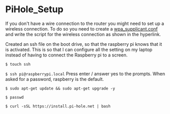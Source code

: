 # PiHole_Setup

If you don't have a wire connection to the router you might need to set up a wireless connection. To do so you need to create a [wpa_supplicant.conf](https://github.com/lertsoft/PiHole_Setup/blob/master/wpa_supplicant.conf) and write the script for the wireless connection as shown in the hyperlink.

Created an ssh file on the boot drive, so that the raspberry pi knows that it is activated.
This is so that I can configure all the setting on my laptop instead of having to connect the Raspberry pi to a screen.

  `$ touch ssh`


  `$ ssh pi@raspberrypi.local`
Press enter / answer yes to the prompts.  When asked for a password,  raspberry is the default.

  `$ sudo apt-get update && sudo apt-get upgrade -y`

  `$ passwd`

  `$ curl -sSL https://install.pi-hole.net | bash`
